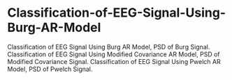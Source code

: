 # Classification-of-EEG-Signal-Using-Burg-AR-Model
Classification of EEG Signal Using Burg AR Model, PSD of Burg Signal.
Classification of EEG Signal Using Modified Covariance AR Model, PSD of Modified Covariance Signal.
Classification of EEG Signal Using Pwelch AR Model, PSD of Pwelch Signal.

